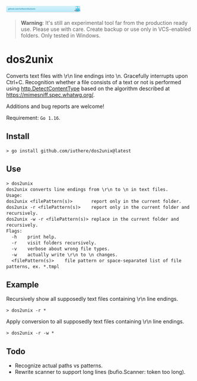 [![github.com/iuthere/dos2unix](./doc/gobadge.svg)](https://pkg.go.dev/github.com/iuthere/dos2unix)

> **Warning**: It's still an experimental tool far from the production ready use. Please use with care. Create backup or use only in VCS-enabled folders. Only tested in Windows.

# dos2unix

Converts text files with \r\n line endings into \n. Gracefully interrupts upon Ctrl+C. Recognition whether a file consists of a text or not is performed using [http.DetectContentType](https://golang.org/pkg/net/http/#DetectContentType) based on the algorithm described at https://mimesniff.spec.whatwg.org/.

Additions and bug reports are welcome!

Requirement: `Go 1.16`.

## Install

```
> go install github.com/iuthere/dos2unix@latest
```

## Use

```
> dos2unix
dos2unix converts line endings from \r\n to \n in text files.
Usage:
dos2unix <filePattern(s)>       report only in the current folder.
dos2unix -r <filePattern(s)>    report only in the current folder and recursively.
dos2unix -w -r <filePattern(s)> replace in the current folder and recursively.
Flags:
  -h    print help.
  -r    visit folders recursively.
  -v    verbose about wrong file types.
  -w    actually write \r\n to \n changes.
  <filePattern(s)>    file pattern or space-separated list of file patterns, ex. *.tmpl
```

## Example

Recursively show all supposedly text files containing \r\n line endings.

```
> dos2unix -r *
```

Apply conversion to all supposedly text files containing \r\n line endings.

```
> dos2unix -r -w *
```

## Todo

* Recognize actual paths vs patterns.
* Rewrite scanner to support long lines (bufio.Scanner: token too long).
